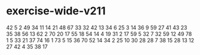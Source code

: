 # exercise-wide-v211
42
5
2
49
34
11
14
21
48
67
33
32
42
13
34
6
25
3
14
36
9
59
27
41
43
23
35
38
56
13
62
2
70
20
17
55
18
54
14
4
19
31
2
17
59
5
32
7
32
59
12
49
78
1
5
33
21
37
74
16
1
73
5
15
36
70
52
14
34
2
25
10
30
28
28
7
38
15
28
13
12
27
42
4
35
38
17
